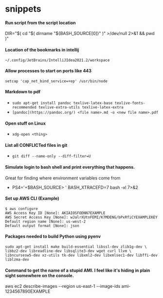 # snippets

#### Run script from the script location
DIR="$( cd "$( dirname "${BASH_SOURCE[0]}" )" >/dev/null 2>&1 && pwd )"

#### Location of the bookmarks in intellij
`~/.config/JetBrains/IntelliJIdea2021.2/workspace`

#### Allow processes to start on ports like 443
`setcap 'cap_net_bind_service=+ep' /usr/bin/node`

#### Markdown to pdf
- `sudo apt-get install pandoc texlive-latex-base texlive-fonts-recommended texlive-extra-utils texlive-latex-extra`
- `[pandoc](https://pandoc.org/) <file name>.md -o <new file name>.pdf`

#### Open stuff on Linux
- `xdg-open <thing>`

#### List all CONFLICTed files in git
- `git diff --name-only --diff-filter=U`

#### Simulate login to bash shell and print everything that happens.
Great for finding where environment variables come from
- PS4='+$BASH_SOURCE> ' BASH_XTRACEFD=7 bash -xl 7>&2

#### Set up AWS CLI (Example)
```
$ aws configure
AWS Access Key ID [None]: AKIAIOSFODNN7EXAMPLE
AWS Secret Access Key [None]: wJalrXUtnFEMI/K7MDENG/bPxRfiCYEXAMPLEKEY
Default region name [None]: us-west-2
Default output format [None]: json
```

#### Packages needed to build Python using pyenv
```
sudo apt-get install make build-essential libssl-dev zlib1g-dev \
libbz2-dev libreadline-dev libsqlite3-dev wget curl llvm \
libncursesw5-dev xz-utils tk-dev libxml2-dev libxmlsec1-dev libffi-dev liblzma-dev
```
#### Command to get the name of a stupid AMI.  I feel like it's hiding in plain sight somewhere on the console.
aws ec2 describe-images --region us-east-1 --image-ids ami-1234567890EXAMPLE

